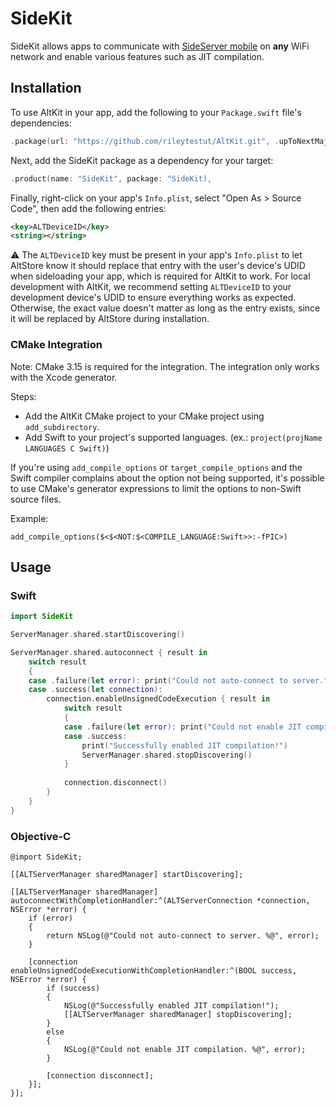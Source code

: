 # SideKit

SideKit allows apps to communicate with [SideServer mobile](https://github.com/sidestore/sideserver-mobile) on **any** WiFi network and enable various features such as JIT compilation.

## Installation

To use AltKit in your app, add the following to your `Package.swift` file's dependencies:

```swift
.package(url: "https://github.com/rileytestut/AltKit.git", .upToNextMajor(from: "0.0.1")),
```

Next, add the SideKit package as a dependency for your target:

```swift
.product(name: "SideKit", package: "SideKit),
```

Finally, right-click on your app's `Info.plist`, select "Open As > Source Code", then add the following entries:

```xml
<key>ALTDeviceID</key>
<string></string>
```

⚠️ The `ALTDeviceID` key must be present in your app's `Info.plist` to let AltStore know it should replace that entry with the user's device's UDID when sideloading your app, which is required for AltKit to work. For local development with AltKit, we recommend setting `ALTDeviceID` to your development device's UDID to ensure everything works as expected. Otherwise, the exact value doesn't matter as long as the entry exists, since it will be replaced by AltStore during installation.

### CMake Integration

Note: CMake 3.15 is required for the integration. The integration only works with the Xcode generator.

Steps:
- Add the AltKit CMake project to your CMake project using `add_subdirectory`.
- Add Swift to your project's supported languages. (ex.: `project(projName LANGUAGES C Swift)`)

If you're using `add_compile_options` or `target_compile_options` and the Swift compiler complains about the option not being supported, it's possible to use CMake's generator expressions to limit the options to non-Swift source files.

Example:
```
add_compile_options($<$<NOT:$<COMPILE_LANGUAGE:Swift>>:-fPIC>)
```

## Usage

### Swift
```swift
import SideKit

ServerManager.shared.startDiscovering()

ServerManager.shared.autoconnect { result in
    switch result
    {
    case .failure(let error): print("Could not auto-connect to server.", error)
    case .success(let connection):
        connection.enableUnsignedCodeExecution { result in
            switch result
            {
            case .failure(let error): print("Could not enable JIT compilation.", error)
            case .success: 
                print("Successfully enabled JIT compilation!")
                ServerManager.shared.stopDiscovering()
            }
            
            connection.disconnect()
        }
    }
}
```

### Objective-C
```objc
@import SideKit;

[[ALTServerManager sharedManager] startDiscovering];

[[ALTServerManager sharedManager] autoconnectWithCompletionHandler:^(ALTServerConnection *connection, NSError *error) {
    if (error)
    {
        return NSLog(@"Could not auto-connect to server. %@", error);
    }
    
    [connection enableUnsignedCodeExecutionWithCompletionHandler:^(BOOL success, NSError *error) {
        if (success)
        {
            NSLog(@"Successfully enabled JIT compilation!");
            [[ALTServerManager sharedManager] stopDiscovering];
        }
        else
        {
            NSLog(@"Could not enable JIT compilation. %@", error);
        }
        
        [connection disconnect];
    }];
}];
```
